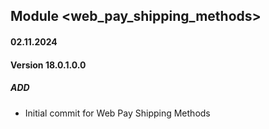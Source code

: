## Module <web_pay_shipping_methods>

#### 02.11.2024
#### Version 18.0.1.0.0
##### ADD
- Initial commit for Web Pay Shipping Methods
